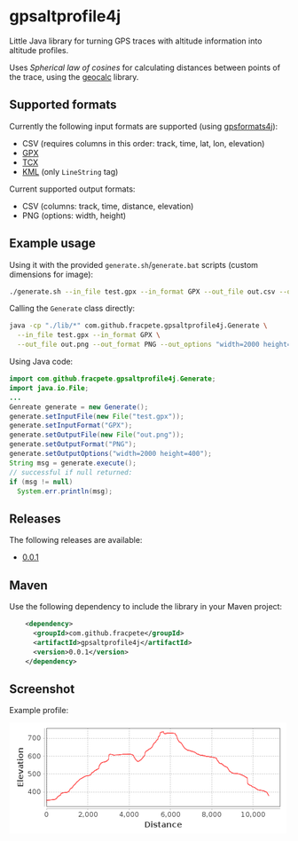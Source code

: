 # gpsaltprofile4j

Little Java library for turning GPS traces with altitude information into altitude profiles. 

Uses *Spherical law of cosines* for calculating distances between points of the trace,
using the [geocalc](https://github.com/grumlimited/geocalc) library.

## Supported formats

Currently the following input formats are supported (using [gpsformats4j](https://github.com/fracpete/gpsformats4j)):

* CSV (requires columns in this order: track, time, lat, lon, elevation)
* [GPX](https://en.wikipedia.org/wiki/GPS_Exchange_Format)
* [TCX](https://en.wikipedia.org/wiki/Training_Center_XML)
* [KML](https://en.wikipedia.org/wiki/Keyhole_Markup_Language) (only `LineString` tag)

Current supported output formats:

* CSV (columns: track, time, distance, elevation)
* PNG (options: width, height)

## Example usage

Using it with the provided `generate.sh`/`generate.bat` scripts (custom dimensions for image):

```bash
./generate.sh --in_file test.gpx --in_format GPX --out_file out.csv --out_format PNG --out_options "width=2000 height=400"
```

Calling the `Generate` class directly:

```bash
java -cp "./lib/*" com.github.fracpete.gpsaltprofile4j.Generate \
  --in_file test.gpx --in_format GPX \
  --out_file out.png --out_format PNG --out_options "width=2000 height=400"
```

Using Java code:

```java
import com.github.fracpete.gpsaltprofile4j.Generate;
import java.io.File;
...
Genreate generate = new Generate();
generate.setInputFile(new File("test.gpx"));
generate.setInputFormat("GPX");
generate.setOutputFile(new File("out.png"));
generate.setOutputFormat("PNG");
generate.setOutputOptions("width=2000 height=400");
String msg = generate.execute();
// successful if null returned:
if (msg != null)
  System.err.println(msg);
```

## Releases

The following releases are available:

* [0.0.1](https://github.com/fracpete/gpsaltprofile4j/releases/download/gpsaltprofile4j-0.0.1/gpsaltprofile4j-0.0.1-bin.zip)


## Maven

Use the following dependency to include the library in your Maven project:
```xml
    <dependency>
      <groupId>com.github.fracpete</groupId>
      <artifactId>gpsaltprofile4j</artifactId>
      <version>0.0.1</version>
    </dependency>
```

## Screenshot

Example profile:

![Example profile](src/site/resources/profile_example.png)
